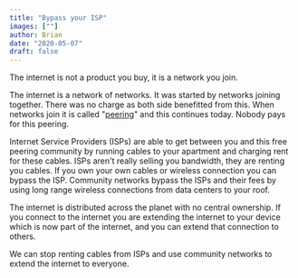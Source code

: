 ```yaml
---
title: "Bypass your ISP"
images: [""]
author: Brian
date: "2020-05-07"
draft: false
---
```


The internet is not a product you buy, it is a network you join. 

The internet is a network of networks. It was started by networks joining together. There was no charge as both side benefitted from this. When networks join it is called "[peering](../../peering)" and this continues today. Nobody pays for this peering.

Internet Service Providers (ISPs) are able to get between you and this free peering community by running cables to your apartment and charging rent for these cables. ISPs aren't really selling you bandwidth, they are renting you cables. If you own your own cables or wireless connection you can bypass the ISP. Community networks bypass the ISPs and their fees by using long range wireless connections from data centers to your roof.

The internet is distributed across the planet with no central ownership. If you connect to the internet you are extending the internet to your device which is now part of the internet, and you can extend that connection to others.

We can stop renting cables from ISPs and use community networks to extend the internet to everyone.


